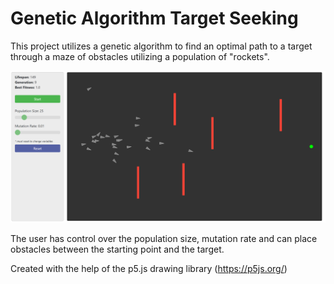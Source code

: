 # Genetic Algorithm Target Seeking

This project utilizes a genetic algorithm to find an optimal path to a target through a maze of obstacles utilizing a population of "rockets".

![app](screenshots/app.png)

The user has control over the population size, mutation rate and can place obstacles between the starting point and the target.

Created with the help of the p5.js drawing library (https://p5js.org/)
